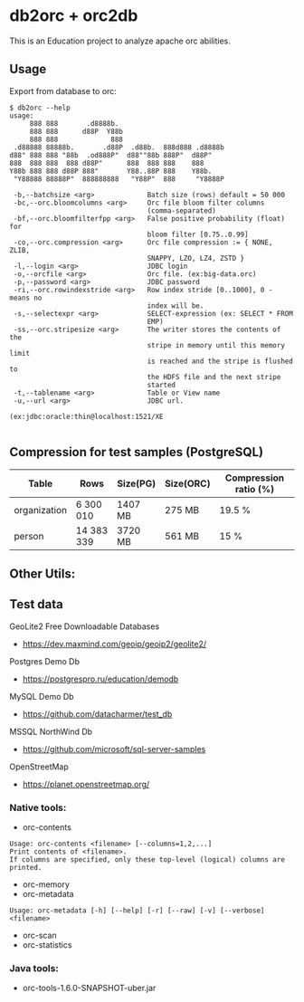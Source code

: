 # db2orc + orc2db
This is an Education project to analyze apache orc abilities.

## Usage

Export from database to orc:
```
$ db2orc --help
usage:
     888 888       .d8888b.
     888 888      d88P  Y88b
     888 888             888
 .d88888 88888b.       .d88P  .d88b.  888d888 .d8888b
d88" 888 888 "88b  .od888P"  d88""88b 888P"  d88P"
888  888 888  888 d88P"      888  888 888    888
Y88b 888 888 d88P 888"       Y88..88P 888    Y88b.
 "Y88888 88888P"  888888888   "Y88P"  888     "Y8888P

 -b,--batchsize <arg>             Batch size (rows) default = 50 000
 -bc,--orc.bloomcolumns <arg>     Orc file bloom filter columns
                                  (comma-separated)
 -bf,--orc.bloomfilterfpp <arg>   False positive probability (float) for
                                  bloom filter [0.75..0.99]
 -co,--orc.compression <arg>      Orc file compression := { NONE, ZLIB,
                                  SNAPPY, LZO, LZ4, ZSTD }
 -l,--login <arg>                 JDBC login
 -o,--orcfile <arg>               Orc file. (ex:big-data.orc)
 -p,--password <arg>              JDBC password
 -ri,--orc.rowindexstride <arg>   Row index stride [0..1000], 0 - means no
                                  index will be.
 -s,--selectexpr <arg>            SELECT-expression (ex: SELECT * FROM
                                  EMP)
 -ss,--orc.stripesize <arg>       The writer stores the contents of the
                                  stripe in memory until this memory limit
                                  is reached and the stripe is flushed to
                                  the HDFS file and the next stripe
                                  started
 -t,--tablename <arg>             Table or View name
 -u,--url <arg>                   JDBC url.
                                  (ex:jdbc:oracle:thin@localhost:1521/XE
 
```

## Compression for test samples (PostgreSQL)

|Table          |Rows      |Size(PG)|Size(ORC)  |Compression ratio (%)|
|---------------|----------|--------|-----------|---------------------|
|organization   | 6 300 010|1407 MB |275 MB     | 19.5 %              |
|person         |14 383 339|3720 MB |561 MB     | 15 %                | 



## Other Utils:

## Test data

GeoLite2 Free Downloadable Databases 
* https://dev.maxmind.com/geoip/geoip2/geolite2/

Postgres Demo Db
* https://postgrespro.ru/education/demodb

MySQL Demo Db
* https://github.com/datacharmer/test_db

MSSQL NorthWind Db
* https://github.com/microsoft/sql-server-samples

OpenStreetMap
* https://planet.openstreetmap.org/

### Native tools:

- orc-contents

```
Usage: orc-contents <filename> [--columns=1,2,...]
Print contents of <filename>.
If columns are specified, only these top-level (logical) columns are printed.
```

- orc-memory
- orc-metadata

```
Usage: orc-metadata [-h] [--help] [-r] [--raw] [-v] [--verbose] <filename>
```

- orc-scan
- orc-statistics

### Java tools:

- orc-tools-1.6.0-SNAPSHOT-uber.jar